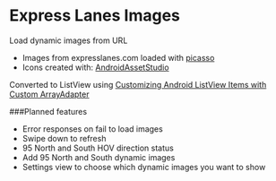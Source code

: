 # Express Lanes Images
Load dynamic images from URL
- Images from expresslanes.com loaded with [picasso](http://square.github.io/picasso/)
- Icons created with: [AndroidAssetStudio](https://romannurik.github.io/AndroidAssetStudio/index.html)

Converted to ListView using [Customizing Android ListView Items with Custom ArrayAdapter](http://www.ezzylearning.com/tutorial/customizing-android-listview-items-with-custom-arrayadapter)

###Planned features
- Error responses on fail to load images
- Swipe down to refresh
- 95 North and South HOV direction status
- Add 95 North and South dynamic images
- Settings view to choose which dynamic images you want to show
